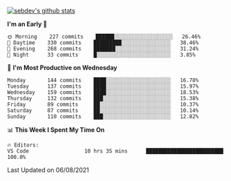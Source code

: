 [![sebdev's github stats](https://github-readme-stats.vercel.app/api?username=sebdeveloper6952&theme=vue-dark)](https://github.com/anuraghazra/github-readme-stats)
<!--START_SECTION:waka-->
**I'm an Early 🐤** 

```text
🌞 Morning    227 commits    ██████░░░░░░░░░░░░░░░░░░░   26.46% 
🌆 Daytime    330 commits    █████████░░░░░░░░░░░░░░░░   38.46% 
🌃 Evening    268 commits    ███████░░░░░░░░░░░░░░░░░░   31.24% 
🌙 Night      33 commits     █░░░░░░░░░░░░░░░░░░░░░░░░   3.85%

```
📅 **I'm Most Productive on Wednesday** 

```text
Monday       144 commits    ████░░░░░░░░░░░░░░░░░░░░░   16.78% 
Tuesday      137 commits    ████░░░░░░░░░░░░░░░░░░░░░   15.97% 
Wednesday    159 commits    ████░░░░░░░░░░░░░░░░░░░░░   18.53% 
Thursday     132 commits    ███░░░░░░░░░░░░░░░░░░░░░░   15.38% 
Friday       89 commits     ██░░░░░░░░░░░░░░░░░░░░░░░   10.37% 
Saturday     87 commits     ██░░░░░░░░░░░░░░░░░░░░░░░   10.14% 
Sunday       110 commits    ███░░░░░░░░░░░░░░░░░░░░░░   12.82%

```


📊 **This Week I Spent My Time On** 

```text
🔥 Editors: 
VS Code                  10 hrs 35 mins      █████████████████████████   100.0%

```


 Last Updated on 06/08/2021
<!--END_SECTION:waka-->
